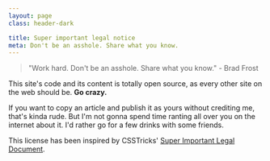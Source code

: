```yaml
---
layout: page
class: header-dark

title: Super important legal notice
meta: Don't be an asshole. Share what you know.
---
```


>"Work hard. Don't be an asshole. Share what you know." - Brad Frost

This site's code and its content is totally open source, as every other site on the web should be. **Go crazy.**

If you want to copy an article and publish it as yours without crediting me, that's kinda rude. But I'm not gonna spend time ranting all over you on the internet about it. I'd rather go for a few drinks with some friends.

This license has been inspired by CSSTricks' [Super Important Legal Document](http://css-tricks.com/license/).